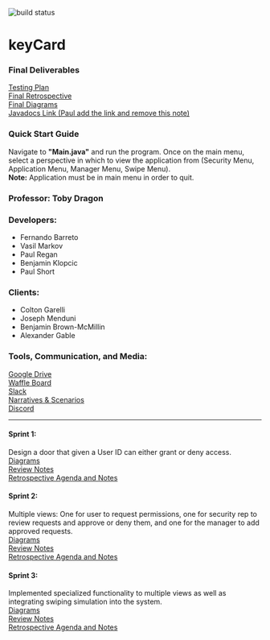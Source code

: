 ![build status](https://circleci.com/gh/paulr4321/keyCard.png?circle-token=circle-token "Master Build Status")

# keyCard

<h3> Final Deliverables </h3>

<a href="https://docs.google.com/document/d/1LjkzfjKhdIN14BgzggfcQQPC5W1GYXOi0ZTB1sEKCJM/edit?usp=sharing">Testing Plan</a> <br>
<a href="https://docs.google.com/document/d/1rjryRx4Jz7yd7Djz8XQqli0mmcw_d5RPO905zWnB_vU/edit?usp=sharing" target="_blank">Final Retrospective</a> <br>
<a href="https://drive.google.com/open?id=1EDkZycf_1BW1ZnJm8VLXCtqtDzGzQrTp">Final Diagrams</a> <br>
<a href="">Javadocs Link (Paul add the link and remove this note)</a> <br>

<h3>Quick Start Guide</h3>

Navigate to <b>"Main.java"</b> and run the program. Once on the main menu, select a perspective
in which to view the application from (Security Menu, Application Menu, Manager Menu, Swipe Menu).
<br>
<b>Note:</b> Application must be in main menu in order to quit.

<h3>Professor: Toby Dragon</h3>

<h3>Developers:</h3>

<ul>
  <li>Fernando Barreto</li>
  <li>Vasil Markov</li>
  <li>Paul Regan</li>
  <li>Benjamin Klopcic</li>
  <li>Paul Short</li>
</ul>

<h3>Clients:</h3>

<ul>
  <li>Colton Garelli</li>
  <li>Joseph Menduni</li>
  <li>Benjamin Brown-McMillin</li>
  <li>Alexander Gable</li>
</ul>

<h3>Tools, Communication, and Media:</h3>

<a href="https://drive.google.com/open?id=1lJ2khFk3V6X8tz4FlRm16Vi0ld-8amAa">Google Drive</a> <br>
<a href="https://waffle.io/paulr4321/keyCard" target="_blank">Waffle Board</a> <br>
<a href="https://ezclapboyz.slack.com/messages/C9JNNDYH3/" target="_blank">Slack</a> <br>
<a href="https://docs.google.com/document/d/1GgZdVfYEUbkyT8Jr53fQ21ojwOsOdY-uOHtklbvks50/edit?usp=sharing" target="_blank">Narratives & Scenarios</a> <br>
<a href="https://discord.gg/WJAECsm">Discord</a> <br>

<hr>

<h4>Sprint 1:</h4> Design a door that given a User ID can either grant or deny access. <br>
<a href="https://drive.google.com/open?id=1ioKrIsPzj_Qx1S29JXjQ8oasrmSkIhZ8">Diagrams</a> <br>
<a href="https://docs.google.com/document/d/1iCmnYO0t3EkE7W1LOHyIvmM276L2LTNH41HdcP9hfNE/edit?usp=sharing">Review Notes</a> <br>
<a href="https://docs.google.com/document/d/1Tb0tsgK87yBSG3024-oeEL2KwOporxNpCx1GOIYB81s/edit?usp=sharing">Retrospective Agenda and Notes</a> <br>

<h4>Sprint 2:</h4> Multiple views: One for user to request permissions, one for security rep to review requests and approve or deny them, and one for the manager to add approved requests.<br>
<a href="https://drive.google.com/open?id=10qDAGomSN0yZDXwBpHtdP1y3IK7lVqkg">Diagrams</a> <br>
<a href="https://docs.google.com/document/d/1IzJgSj2vcdEQp0K_ol4MOgQOs62ouJOgfKnZA9E3lRw/edit?usp=sharing">Review Notes</a> <br>
<a href="https://docs.google.com/document/d/1Cn7M8kBUx1TLvQu708VXMkk76jaqTJ9g0m6dPkJHpEE/edit?usp=sharing">Retrospective Agenda and Notes</a> <br>

<h4>Sprint 3:</h4> Implemented specialized functionality to multiple views as well as integrating swiping simulation into the system. <br>
<a href="https://drive.google.com/open?id=1EDkZycf_1BW1ZnJm8VLXCtqtDzGzQrTp">Diagrams</a> <br>
<a href="https://docs.google.com/document/d/1stRDuOXCBOykKsJPTpP5tyZ-BFwNHzQz4ciUIMBKUMM/edit?usp=sharing">Review Notes</a> <br>
<a href="https://docs.google.com/document/d/1rjryRx4Jz7yd7Djz8XQqli0mmcw_d5RPO905zWnB_vU/edit?usp=sharing">Retrospective Agenda and Notes</a> <br>
